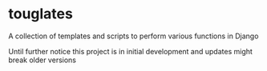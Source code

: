 # touglates

A collection of templates and scripts to perform various functions in Django

Until further notice this project is in initial development and updates might break older versions
